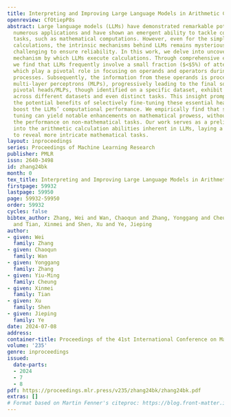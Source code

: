```yaml
---
title: Interpreting and Improving Large Language Models in Arithmetic Calculation
openreview: CfOtiepP8s
abstract: Large language models (LLMs) have demonstrated remarkable potential across
  numerous applications and have shown an emergent ability to tackle complex reasoning
  tasks, such as mathematical computations. However, even for the simplest arithmetic
  calculations, the intrinsic mechanisms behind LLMs remains mysterious, making it
  challenging to ensure reliability. In this work, we delve into uncovering a specific
  mechanism by which LLMs execute calculations. Through comprehensive experiments,
  we find that LLMs frequently involve a small fraction ($<$5%) of attention heads,
  which play a pivotal role in focusing on operands and operators during calculation
  processes. Subsequently, the information from these operands is processed through
  multi-layer perceptrons (MLPs), progressively leading to the final solution. These
  pivotal heads/MLPs, though identified on a specific dataset, exhibit transferability
  across different datasets and even distinct tasks. This insight prompted us to investigate
  the potential benefits of selectively fine-tuning these essential heads/MLPs to
  boost the LLMs’ computational performance. We empirically find that such precise
  tuning can yield notable enhancements on mathematical prowess, without compromising
  the performance on non-mathematical tasks. Our work serves as a preliminary exploration
  into the arithmetic calculation abilities inherent in LLMs, laying a solid foundation
  to reveal more intricate mathematical tasks.
layout: inproceedings
series: Proceedings of Machine Learning Research
publisher: PMLR
issn: 2640-3498
id: zhang24bk
month: 0
tex_title: Interpreting and Improving Large Language Models in Arithmetic Calculation
firstpage: 59932
lastpage: 59950
page: 59932-59950
order: 59932
cycles: false
bibtex_author: Zhang, Wei and Wan, Chaoqun and Zhang, Yonggang and Cheung, Yiu-Ming
  and Tian, Xinmei and Shen, Xu and Ye, Jieping
author:
- given: Wei
  family: Zhang
- given: Chaoqun
  family: Wan
- given: Yonggang
  family: Zhang
- given: Yiu-Ming
  family: Cheung
- given: Xinmei
  family: Tian
- given: Xu
  family: Shen
- given: Jieping
  family: Ye
date: 2024-07-08
address:
container-title: Proceedings of the 41st International Conference on Machine Learning
volume: '235'
genre: inproceedings
issued:
  date-parts:
  - 2024
  - 7
  - 8
pdf: https://proceedings.mlr.press/v235/zhang24bk/zhang24bk.pdf
extras: []
# Format based on Martin Fenner's citeproc: https://blog.front-matter.io/posts/citeproc-yaml-for-bibliographies/
---
```

